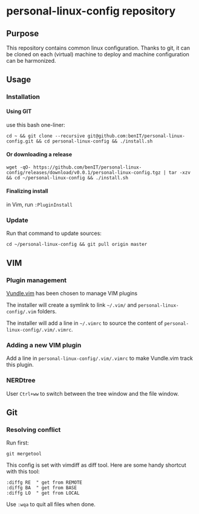 # personal-linux-config repository

## Purpose

This repository contains common linux configuration. 
Thanks to git, it can be cloned on each (virtual) machine to deploy and machine configuration can be harmonized. 

## Usage

### Installation 

#### Using GIT

use this bash one-liner:
     
    cd ~ && git clone --recursive git@github.com:benIT/personal-linux-config.git && cd personal-linux-config && ./install.sh

#### Or downloading a release

    wget -qO- https://github.com/benIT/personal-linux-config/releases/download/v0.0.1/personal-linux-config.tgz | tar -xzv && cd ~/personal-linux-config && ./install.sh

#### Finalizing install

in Vim, run `:PluginInstall`

### Update 

Run that command to update sources:

    cd ~/personal-linux-config && git pull origin master

## VIM

### Plugin management

[Vundle.vim](https://github.com/VundleVim/Vundle.vim) has been chosen to manage VIM plugins

The installer will create a symlink to link `~/.vim/` and `personal-linux-config/.vim` folders.

The installer will add a line in `~/.vimrc` to source the content of `personal-linux-config/.vim/.vimrc`.

### Adding a new VIM plugin

Add a line in `personal-linux-config/.vim/.vimrc` to make Vundle.vim track this plugin.


### NERDtree

User `Ctrl+ww` to switch between the tree window and the file window.

## Git

### Resolving conflict

Run first:

	git mergetool


This config is set with vimdiff as diff tool. Here are some handy shortcut with this tool: 

	:diffg RE  " get from REMOTE
	:diffg BA  " get from BASE
	:diffg LO  " get from LOCAL


Use `:wqa` to quit all files when done.
